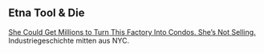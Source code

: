## Etna Tool & Die
[She Could Get Millions to Turn This Factory Into Condos. She’s Not Selling.](https://www.nytimes.com/2019/02/08/nyregion/etna-tool-die-noho-real-estate.html) Industriegeschichte mitten aus NYC.
